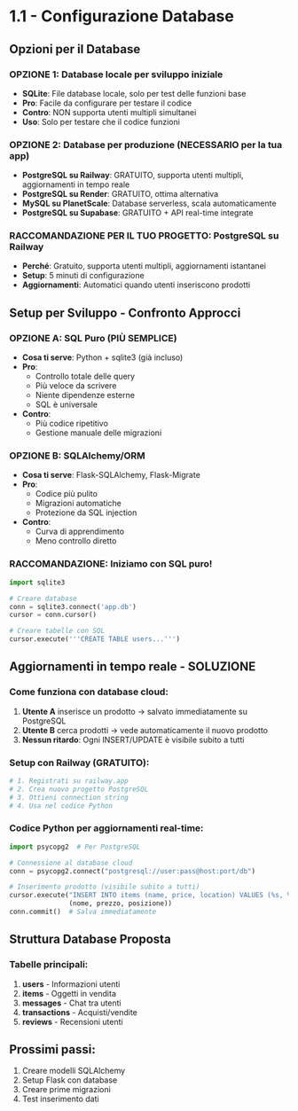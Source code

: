 # 1.1 - Configurazione Database

## Opzioni per il Database

### OPZIONE 1: Database locale per sviluppo iniziale
- **SQLite**: File database locale, solo per test delle funzioni base
- **Pro**: Facile da configurare per testare il codice
- **Contro**: NON supporta utenti multipli simultanei
- **Uso**: Solo per testare che il codice funzioni

### OPZIONE 2: Database per produzione (NECESSARIO per la tua app)
- **PostgreSQL su Railway**: GRATUITO, supporta utenti multipli, aggiornamenti in tempo reale
- **PostgreSQL su Render**: GRATUITO, ottima alternativa
- **MySQL su PlanetScale**: Database serverless, scala automaticamente
- **PostgreSQL su Supabase**: GRATUITO + API real-time integrate

### RACCOMANDAZIONE PER IL TUO PROGETTO: PostgreSQL su Railway
- **Perché**: Gratuito, supporta utenti multipli, aggiornamenti istantanei
- **Setup**: 5 minuti di configurazione
- **Aggiornamenti**: Automatici quando utenti inseriscono prodotti

## Setup per Sviluppo - Confronto Approcci

### OPZIONE A: SQL Puro (PIÙ SEMPLICE)
- **Cosa ti serve**: Python + sqlite3 (già incluso)
- **Pro**: 
  - Controllo totale delle query
  - Più veloce da scrivere
  - Niente dipendenze esterne
  - SQL è universale
- **Contro**: 
  - Più codice ripetitivo
  - Gestione manuale delle migrazioni

### OPZIONE B: SQLAlchemy/ORM
- **Cosa ti serve**: Flask-SQLAlchemy, Flask-Migrate
- **Pro**: 
  - Codice più pulito
  - Migrazioni automatiche
  - Protezione da SQL injection
- **Contro**: 
  - Curva di apprendimento
  - Meno controllo diretto

### RACCOMANDAZIONE: Iniziamo con SQL puro!
```python
import sqlite3

# Creare database
conn = sqlite3.connect('app.db')
cursor = conn.cursor()

# Creare tabelle con SQL
cursor.execute('''CREATE TABLE users...''')
```

## Aggiornamenti in tempo reale - SOLUZIONE

### Come funziona con database cloud:
1. **Utente A** inserisce un prodotto → salvato immediatamente su PostgreSQL
2. **Utente B** cerca prodotti → vede automaticamente il nuovo prodotto
3. **Nessun ritardo**: Ogni INSERT/UPDATE è visibile subito a tutti

### Setup con Railway (GRATUITO):
```bash
# 1. Registrati su railway.app
# 2. Crea nuovo progetto PostgreSQL  
# 3. Ottieni connection string
# 4. Usa nel codice Python
```

### Codice Python per aggiornamenti real-time:
```python
import psycopg2  # Per PostgreSQL

# Connessione al database cloud
conn = psycopg2.connect("postgresql://user:pass@host:port/db")

# Inserimento prodotto (visibile subito a tutti)
cursor.execute("INSERT INTO items (name, price, location) VALUES (%s, %s, %s)", 
               (nome, prezzo, posizione))
conn.commit()  # Salva immediatamente
```

## Struttura Database Proposta

### Tabelle principali:
1. **users** - Informazioni utenti
2. **items** - Oggetti in vendita  
3. **messages** - Chat tra utenti
4. **transactions** - Acquisti/vendite
5. **reviews** - Recensioni utenti

## Prossimi passi:
1. Creare modelli SQLAlchemy
2. Setup Flask con database
3. Creare prime migrazioni
4. Test inserimento dati